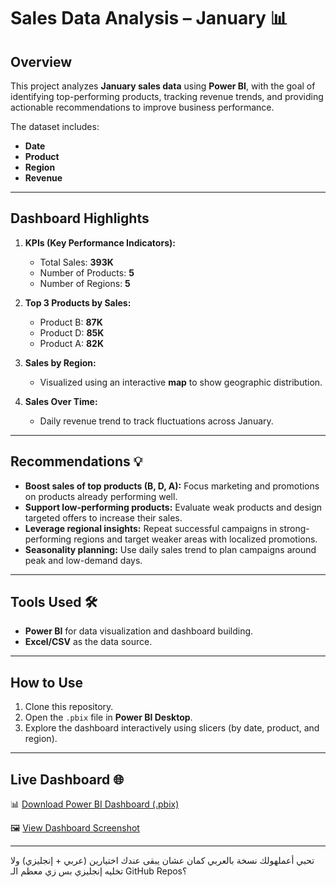 # Sales Data Analysis – January 📊

## Overview

This project analyzes **January sales data** using **Power BI**, with the goal of identifying top-performing products, tracking revenue trends, and providing actionable recommendations to improve business performance.

The dataset includes:

* **Date**
* **Product**
* **Region**
* **Revenue**

---

## Dashboard Highlights

1. **KPIs (Key Performance Indicators):**

   * Total Sales: **393K**
   * Number of Products: **5**
   * Number of Regions: **5**

2. **Top 3 Products by Sales:**

   * Product B: **87K**
   * Product D: **85K**
   * Product A: **82K**

3. **Sales by Region:**

   * Visualized using an interactive **map** to show geographic distribution.

4. **Sales Over Time:**

   * Daily revenue trend to track fluctuations across January.

---

## Recommendations 💡

* **Boost sales of top products (B, D, A):** Focus marketing and promotions on products already performing well.
* **Support low-performing products:** Evaluate weak products and design targeted offers to increase their sales.
* **Leverage regional insights:** Repeat successful campaigns in strong-performing regions and target weaker areas with localized promotions.
* **Seasonality planning:** Use daily sales trend to plan campaigns around peak and low-demand days.

---

## Tools Used 🛠️

* **Power BI** for data visualization and dashboard building.
* **Excel/CSV** as the data source.

---

## How to Use

1. Clone this repository.
2. Open the `.pbix` file in **Power BI Desktop**.
3. Explore the dashboard interactively using slicers (by date, product, and region).

---

## Live Dashboard 🌐
📊 [Download Power BI Dashboard (.pbix)](تحليل%20بيانات%20مبيعات.pbix)  

🖼️ [View Dashboard Screenshot](%D8%AA%D8%AD%D9%84%D9%8A%D9%84%20%D8%A8%D9%8A%D8%A7%D9%86%D8%A7%D8%AA%20%D9%85%D8%A8%D9%8A%D8%B9%D8%A7%D8%AA.jpg)

---

تحبي أعملهولك نسخة بالعربي كمان عشان يبقى عندك اختيارين (عربي + إنجليزي) ولا تخليه إنجليزي بس زي معظم الـ GitHub Repos؟
